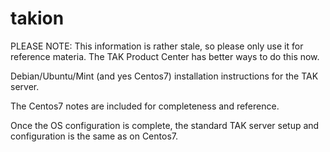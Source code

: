 # takion
PLEASE NOTE: This information is rather stale, so please only use it for reference materia.
The TAK Product Center has better ways to do this now.

Debian/Ubuntu/Mint (and yes Centos7) installation instructions for the TAK server.

The Centos7 notes are included for completeness and reference.

Once the OS configuration is complete, the standard TAK server setup and configuration is 
the same as on Centos7.
